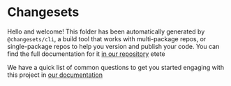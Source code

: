 # Changesets

Hello and welcome! This folder has been automatically generated by `@changesets/cli`, a build tool that works
with multi-package repos, or single-package repos to help you version and publish your code. You can
find the full documentation for it [in our repository](https://github.com/changesets/changesets)
etete

We have a quick list of common questions to get you started engaging with this project in
[our documentation](https://github.com/changesets/changesets/blob/main/docs/common-questions.md)
